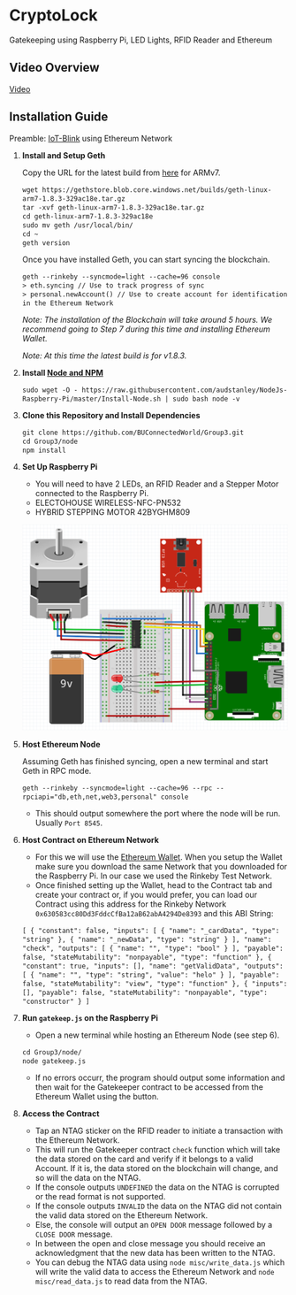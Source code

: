 # CryptoLock
Gatekeeping using Raspberry Pi, LED Lights, RFID Reader and Ethereum

## Video Overview

[Video](https://drive.google.com/file/d/1XqdrD5s2ShEbTG0dDC05tsKI7cmUuk6m/view?usp=sharing)

## Installation Guide

Preamble: [IoT-Blink](https://github.com/BUConnectedWorld/Group3/tree/blink) using Ethereum Network

1. **Install and Setup Geth**

   Copy the URL for the latest build from [here](https://geth.ethereum.org/downloads/) for ARMv7.

   ```
   wget https://gethstore.blob.core.windows.net/builds/geth-linux-arm7-1.8.3-329ac18e.tar.gz
   tar -xvf geth-linux-arm7-1.8.3-329ac18e.tar.gz
   cd geth-linux-arm7-1.8.3-329ac18e
   sudo mv geth /usr/local/bin/
   cd ~
   geth version
   ```

   Once you have installed Geth, you can start syncing the blockchain.

   ```
   geth --rinkeby --syncmode=light --cache=96 console
   > eth.syncing // Use to track progress of sync
   > personal.newAccount() // Use to create account for identification in the Ethereum Network
   ```

   *Note: The installation of the Blockchain will take around 5 hours. We recommend going to Step 7 during this time and installing Ethereum Wallet.*

   *Note: At this time the latest build is for v1.8.3.*

2. **Install [Node and NPM](https://github.com/audstanley/NodeJs-Raspberry-Pi)**

   ```
   sudo wget -O - https://raw.githubusercontent.com/audstanley/NodeJs-Raspberry-Pi/master/Install-Node.sh | sudo bash node -v
   ```

4. **Clone this Repository and Install Dependencies**

   ```
   git clone https://github.com/BUConnectedWorld/Group3.git
   cd Group3/node
   npm install
   ```

5. **Set Up Raspberry Pi**

   * You will need to have 2 LEDs, an RFID Reader and a Stepper Motor connected to the Raspberry Pi.
   * ELECTOHOUSE WIRELESS-NFC-PN532
   * HYBRID STEPPING MOTOR 42BYGHM809

   ![Wiring](docs/img/wiring.png)

6. **Host Ethereum Node**

   Assuming Geth has finished syncing, open a new terminal and start Geth in RPC mode.

   ```
   geth --rinkeby --syncmode=light --cache=96 --rpc --rpciapi="db,eth,net,web3,personal" console
   ```

   * This should output somewhere the port where the node will be run. Usually `Port 8545`.

7. **Host Contract on Ethereum Network**

   * For this we will use the [Ethereum Wallet](https://github.com/ethereum/mist/releases). When you setup the Wallet make sure you download the same Network that you downloaded for the Raspberry Pi. In our case we used the Rinkeby Test Network.
   * Once finished setting up the Wallet, head to the Contract tab and create your contract or, if you would prefer, you can load our Contract using this address for the Rinkeby Network `0x630583cc80Dd3FddcCfBa12aB62abA4294De8393` and this ABI String:
   ```
   [ { "constant": false, "inputs": [ { "name": "_cardData", "type": "string" }, { "name": "_newData", "type": "string" } ], "name": "check", "outputs": [ { "name": "", "type": "bool" } ], "payable": false, "stateMutability": "nonpayable", "type": "function" }, { "constant": true, "inputs": [], "name": "getValidData", "outputs": [ { "name": "", "type": "string", "value": "helo" } ], "payable": false, "stateMutability": "view", "type": "function" }, { "inputs": [], "payable": false, "stateMutability": "nonpayable", "type": "constructor" } ]
   ```

8. **Run `gatekeep.js` on the Raspberry Pi**

   * Open a new terminal while hosting an Ethereum Node (see step 6).

   ```
   cd Group3/node/
   node gatekeep.js
   ```

   * If no errors occurr, the program should output some information and then wait for the Gatekeeper contract to be accessed from the Ethereum Wallet using the button.

9. **Access the Contract**

   * Tap an NTAG sticker on the RFID reader to initiate a transaction with the Ethereum Network.
   * This will run the Gatekeeper contract `check` function which will take the data stored on the card and verify if it belongs to a valid Account. If it is, the data stored on the blockchain will change, and so will the data on the NTAG.
   * If the console outputs `UNDEFINED` the data on the NTAG is corrupted or the read format is not supported.
   * If the console outputs `INVALID` the data on the NTAG did not contain the valid data stored on the Ethereum Network.
   * Else, the console will output an `OPEN DOOR` message followed by a `CLOSE DOOR` message.
   * In between the open and close message you should receive an acknowledgment that the new data has been written to the NTAG.
   * You can debug the NTAG data using `node misc/write_data.js` which will write the valid data to access the Ethereum Network and `node misc/read_data.js` to read data from the NTAG.
